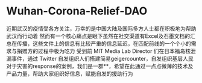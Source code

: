 # Wuhan-Corona-Relief-DAO

近期武汉的疫情受各方关注，万幸的是中国大陆及国际多方人士都在积极地为帮助武汉而行动着
然而有一个核心痛点是眼下虽然在社交渠道有Excel及石墨文档的汇总在传播，这些文件上的信息有比较严重的信息延迟，在匹配前线的一个个小的需求与捐赠方的过程中极为吃力
受到前 MIT Media Lab Director 们在日本福岛核泄漏事件，通过 Twitter 自发组织人们搭建简易geigercounter，自发组织基层人民对于灾害的response的案例，我们是一群**，希望在此通过一点点微薄的技术及产品力量，帮助大家组织好信息，赋能自发的援助行为
